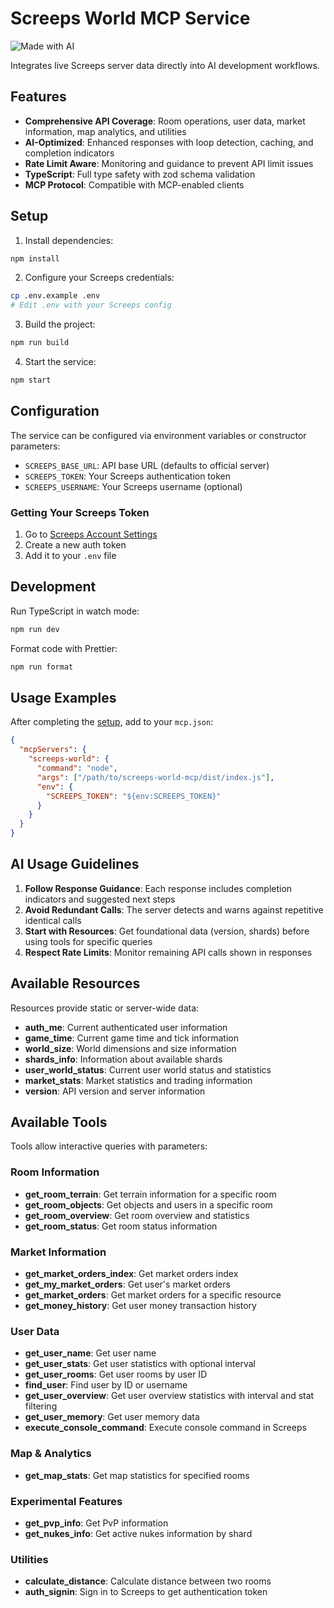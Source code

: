 # Screeps World MCP Service

![Made with AI](https://img.shields.io/badge/Made%20with-AI-lightgrey?style=for-the-badge)

Integrates live Screeps server data directly into AI development workflows.

## Features

- **Comprehensive API Coverage**: Room operations, user data, market information, map analytics, and utilities
- **AI-Optimized**: Enhanced responses with loop detection, caching, and completion indicators
- **Rate Limit Aware**: Monitoring and guidance to prevent API limit issues
- **TypeScript**: Full type safety with zod schema validation
- **MCP Protocol**: Compatible with MCP-enabled clients

## Setup

1. Install dependencies:
```bash
npm install
```

2. Configure your Screeps credentials:
```bash
cp .env.example .env
# Edit .env with your Screeps config
```

3. Build the project:
```bash
npm run build
```

4. Start the service:
```bash
npm start
```

## Configuration

The service can be configured via environment variables or constructor parameters:

- `SCREEPS_BASE_URL`: API base URL (defaults to official server)
- `SCREEPS_TOKEN`: Your Screeps authentication token
- `SCREEPS_USERNAME`: Your Screeps username (optional)

### Getting Your Screeps Token

1. Go to [Screeps Account Settings](https://screeps.com/a/#!/account/auth-tokens)
2. Create a new auth token
3. Add it to your `.env` file

## Development

Run TypeScript in watch mode:
```bash
npm run dev
```

Format code with Prettier:
```bash
npm run format
```

## Usage Examples

After completing the [setup](#setup), add to your `mcp.json`:

```json
{
  "mcpServers": {
    "screeps-world": {
      "command": "node",
      "args": ["/path/to/screeps-world-mcp/dist/index.js"],
      "env": {
        "SCREEPS_TOKEN": "${env:SCREEPS_TOKEN}"
      }
    }
  }
}
```

## AI Usage Guidelines

1. **Follow Response Guidance**: Each response includes completion indicators and suggested next steps
2. **Avoid Redundant Calls**: The server detects and warns against repetitive identical calls  
3. **Start with Resources**: Get foundational data (version, shards) before using tools for specific queries
4. **Respect Rate Limits**: Monitor remaining API calls shown in responses

## Available Resources

Resources provide static or server-wide data:

- **auth_me**: Current authenticated user information
- **game_time**: Current game time and tick information
- **world_size**: World dimensions and size information
- **shards_info**: Information about available shards
- **user_world_status**: Current user world status and statistics
- **market_stats**: Market statistics and trading information
- **version**: API version and server information

## Available Tools

Tools allow interactive queries with parameters:

### Room Information
- **get_room_terrain**: Get terrain information for a specific room
- **get_room_objects**: Get objects and users in a specific room
- **get_room_overview**: Get room overview and statistics
- **get_room_status**: Get room status information

### Market Information
- **get_market_orders_index**: Get market orders index
- **get_my_market_orders**: Get user's market orders
- **get_market_orders**: Get market orders for a specific resource
- **get_money_history**: Get user money transaction history

### User Data
- **get_user_name**: Get user name
- **get_user_stats**: Get user statistics with optional interval
- **get_user_rooms**: Get user rooms by user ID
- **find_user**: Find user by ID or username
- **get_user_overview**: Get user overview statistics with interval and stat filtering
- **get_user_memory**: Get user memory data
- **execute_console_command**: Execute console command in Screeps

### Map & Analytics
- **get_map_stats**: Get map statistics for specified rooms

### Experimental Features
- **get_pvp_info**: Get PvP information
- **get_nukes_info**: Get active nukes information by shard

### Utilities
- **calculate_distance**: Calculate distance between two rooms
- **auth_signin**: Sign in to Screeps to get authentication token